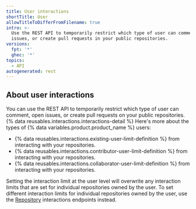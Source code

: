 ```yaml
---
title: User interactions
shortTitle: User
allowTitleToDifferFromFilename: true
intro: >-
  Use the REST API to temporarily restrict which type of user can comment, open
  issues, or create pull requests in your public repositories.
versions:
  fpt: '*'
  ghec: '*'
topics:
  - API
autogenerated: rest
---
```


## About user interactions

You can use the REST API to temporarily restrict which type of user can comment, open issues, or create pull requests on your public repositories. {% data reusables.interactions.interactions-detail %} Here's more about the types of {% data variables.product.product_name %} users:

* {% data reusables.interactions.existing-user-limit-definition %} from interacting with your repositories.
* {% data reusables.interactions.contributor-user-limit-definition %} from interacting with your repositories.
* {% data reusables.interactions.collaborator-user-limit-definition %} from interacting with your repositories.

Setting the interaction limit at the user level will overwrite any interaction limits that are set for individual repositories owned by the user. To set different interaction limits for individual repositories owned by the user, use the [Repository](#repository) interactions endpoints instead.


<!-- Content after this section is automatically generated -->
